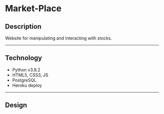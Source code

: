 # Market-Place

## Description

Website for manipulating and interacting with stocks.

---

## Technology
+ Python v3.8.2
+ HTML5, CSS3, JS
+ PostgreSQL
+ Heroku deploy

---

## Design
